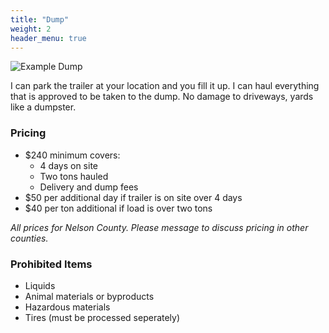 ```yaml
---
title: "Dump"
weight: 2
header_menu: true
---
```


![Example Dump](/images/dump.jpg)

I can park the trailer at your location and you fill it up.  I can haul everything that is approved to be taken to the dump.  No damage to driveways, yards like a dumpster. 

### Pricing
* $240 minimum covers:
    * 4 days on site
    * Two tons hauled
    * Delivery and dump fees
* $50 per additional day if trailer is on site over 4 days
* $40 per ton additional if load is over two tons

_All prices for Nelson County.  Please message to discuss pricing in other counties._

### Prohibited Items
* Liquids
* Animal materials or byproducts
* Hazardous materials
* Tires (must be processed seperately)
